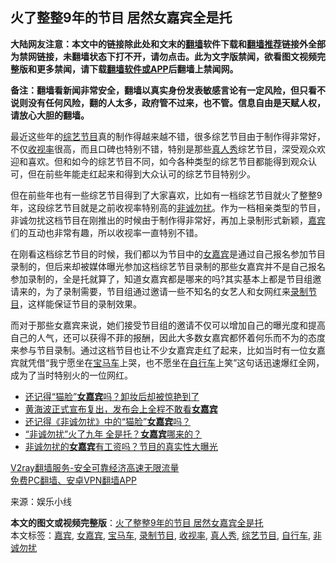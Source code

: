  <h2>火了整整9年的节目 居然女嘉宾全是托</h2> <p class="notice"><b>大陆网友注意：本文中的链接除此处和文末的<a href="https://github.com/bannedbook/fanqiang" >翻墙</a>软件下载和<a href="https://github.com/killgcd/justmysocks/blob/master/README.md">翻墙推荐</a>链接外全部为禁网链接，未翻墙状态下打不开，请勿点击。此为文字版禁闻，欲看图文视频完整版和更多禁闻，请下载<a href="https://github.com/bannedbook/fanqiang">翻墙软件或APP</a>后翻墙上禁闻网。</p><p>备注：翻墙看新闻非常安全，翻墙以真实身份发表敏感言论有一定风险，但只看不说则没有任何风险，翻的人太多，政府管不过来，也不管。信息自由是天赋人权，请放心大胆的翻墙。</b></p>  <div class="entry"> <p id="conimg"></p> <p>最近这些年的<a href="https://www.bannedbook.org/bnews/tag/%E7%BB%BC%E8%89%BA%E8%8A%82%E7%9B%AE/" class="st_tag internal_tag" rel="tag" title="标签 综艺节目 下的日志">综艺节目</a>真的制作得越来越不错，很多综艺节目由于制作得非常好，不仅<a href="https://www.bannedbook.org/bnews/tag/%E6%94%B6%E8%A7%86%E7%8E%87/" class="st_tag internal_tag" rel="tag" title="标签 收视率 下的日志">收视率</a>很高，而且口碑也特别不错，特别是那些<a href="https://www.bannedbook.org/bnews/tag/%E7%9C%9F%E4%BA%BA%E7%A7%80/" class="st_tag internal_tag" rel="tag" title="标签 真人秀 下的日志">真人秀</a>综艺节目，深受观众欢迎和喜欢。但和如今的综艺节目不同，如今各种类型的综艺节目都能得到观众认可，但在前些年能走红起来和得到大众认可的综艺节目特别少。</p>  <p>但在前些年也有一些综艺节目得到了大家喜欢，比如有一档综艺节目就火了整整9年，这段综艺节目就是之前收视率特别高的<a href="https://www.bannedbook.org/bnews/tag/%e9%9d%9e%e8%af%9a%e5%8b%bf%e6%89%b0/" class="st_tag internal_tag" rel="tag" title="标签 非诚勿扰 下的日志">非诚勿扰</a>。作为一档相亲类型的节目，非诚勿扰这档节目在刚推出的时候由于制作得非常好，再加上录制形式新颖，<a href="https://www.bannedbook.org/bnews/tag/%E5%98%89%E5%AE%BE/" class="st_tag internal_tag" rel="tag" title="标签 嘉宾 下的日志">嘉宾</a>们的互动也非常有趣，所以收视率一直特别不错。</p> <p>在刚看这档综艺节目的时候，我们都以为节目中的<a href="https://www.bannedbook.org/bnews/tag/%e5%a5%b3%e5%98%89%e5%ae%be/" class="st_tag internal_tag" rel="tag" title="标签 女嘉宾 下的日志">女嘉宾</a>是通过自己报名参加节目录制的，但后来却被媒体曝光参加这档综艺节目录制的那些女嘉宾并不是自己报名参加录制的，全是托就算了，知道女嘉宾都是哪来的吗?其实基本上都是节目组邀请来的，为了录制需要，节目组通过邀请一些不知名的女艺人和女网红来<a href="https://www.bannedbook.org/bnews/tag/%e5%bd%95%e5%88%b6%e8%8a%82%e7%9b%ae/" class="st_tag internal_tag" rel="tag" title="标签 录制节目 下的日志">录制节目</a>，这样能保证节目的录制效果。</p>  <p></p> <p>而对于那些女嘉宾来说，她们接受节目组的邀请不仅可以增加自己的曝光度和提高自己的人气，还可以获得不菲的报酬，因此大多数女嘉宾都怀着何乐而不为的态度来参与节目录制。通过这档节目也让不少女嘉宾走红了起来，比如当时有一位女嘉宾就凭借“我宁愿坐在<a href="https://www.bannedbook.org/bnews/tag/%E5%AE%9D%E9%A9%AC%E8%BD%A6/" class="st_tag internal_tag" rel="tag" title="标签 宝马车 下的日志">宝马车</a>上哭，也不愿坐在<a href="https://www.bannedbook.org/bnews/tag/%e8%87%aa%e8%a1%8c%e8%bd%a6/" class="st_tag internal_tag" rel="tag" title="标签 自行车 下的日志">自行车</a>上笑”这句话迅速爆红全网，成为了当时特别火的一位网红。</p>  <p></p> <ul class='op-related-articles' title='相关阅读'> <li><a href='https://www.bannedbook.org/bnews/yule/20200609/1341812.html' target='_blank'>还记得“猫脸”<b>女嘉宾</b>吗？卸妆后却被惊艳到了</a></li> <li><a href='https://www.bannedbook.org/bnews/yule/20200303/1287060.html' target='_blank'>黄海波正式宣布复出，发布会上全程不敢看<b>女嘉宾</b></a></li> <li><a href='https://www.bannedbook.org/bnews/yule/20200223/1281899.html' target='_blank'>还记得《非诚勿扰》中的“猫脸”<b>女嘉宾</b>吗？</a></li> <li><a href='https://www.bannedbook.org/bnews/yule/20200220/1280187.html' target='_blank'>“非诚勿扰”火了九年 全是托？<b>女嘉宾</b>哪来的？</a></li> <li><a href='https://www.bannedbook.org/bnews/yule/20200124/1263919.html' target='_blank'>非诚勿扰的<b>女嘉宾</b>有工资吗？节目的真实性大曝光</a></li> </ul> <p class="texttj"> <a href="https://www.bannedbook.org/forum23/topic22702.html" target="_blank">V2ray翻墙服务-安全可靠经济高速无限流量</a><br/> <a href="https://github.com/bannedbook/fanqiang/wiki/%E7%A6%81%E9%97%BB%E7%BD%91%E5%AE%89%E5%8D%93%E7%BF%BB%E5%A2%99%E6%96%B0%E9%97%BBAPP" target="_blank">免费PC翻墙、安卓VPN翻墙APP</a></p><p> 来源：娱乐小线 </p><a name='sharetosocial'></a>       <div><b>本文的图文或视频完整版</b>：<a href='https://www.bannedbook.org/bnews/yule/20201109/1428300.html'>火了整整9年的节目 居然女嘉宾全是托</a></div>  </div><!--END ENTRY--> <div class="postfooter"> <div>本文标签：<a href="https://www.bannedbook.org/bnews/tag/%E5%98%89%E5%AE%BE/" rel="tag">嘉宾</a>, <a href="https://www.bannedbook.org/bnews/tag/%e5%a5%b3%e5%98%89%e5%ae%be/" rel="tag">女嘉宾</a>, <a href="https://www.bannedbook.org/bnews/tag/%E5%AE%9D%E9%A9%AC%E8%BD%A6/" rel="tag">宝马车</a>, <a href="https://www.bannedbook.org/bnews/tag/%e5%bd%95%e5%88%b6%e8%8a%82%e7%9b%ae/" rel="tag">录制节目</a>, <a href="https://www.bannedbook.org/bnews/tag/%E6%94%B6%E8%A7%86%E7%8E%87/" rel="tag">收视率</a>, <a href="https://www.bannedbook.org/bnews/tag/%E7%9C%9F%E4%BA%BA%E7%A7%80/" rel="tag">真人秀</a>, <a href="https://www.bannedbook.org/bnews/tag/%E7%BB%BC%E8%89%BA%E8%8A%82%E7%9B%AE/" rel="tag">综艺节目</a>, <a href="https://www.bannedbook.org/bnews/tag/%e8%87%aa%e8%a1%8c%e8%bd%a6/" rel="tag">自行车</a>, <a href="https://www.bannedbook.org/bnews/tag/%e9%9d%9e%e8%af%9a%e5%8b%bf%e6%89%b0/" rel="tag">非诚勿扰</a></div>  </div><!--END POSTFOOTER--> 